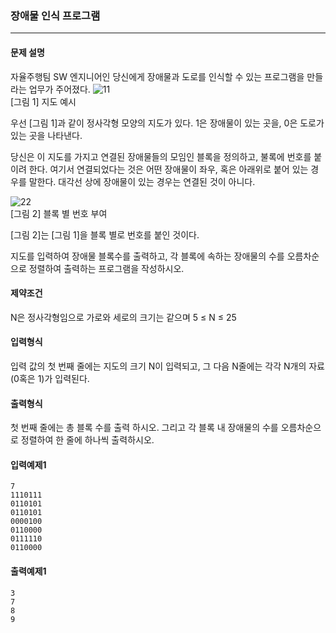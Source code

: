 ### 장애물 인식 프로그램

***

#### 문제 설명
자율주행팀 SW 엔지니어인 당신에게 장애물과 도로를 인식할 수 있는 프로그램을 만들라는 업무가 주어졌다.
![11](https://github.com/user-attachments/assets/ca9ff0be-923a-41e9-a72a-9a716c01b2e6)  
[그림 1] 지도 예시

우선 [그림 1]과 같이 정사각형 모양의 지도가 있다. 1은 장애물이 있는 곳을, 0은 도로가 있는 곳을 나타낸다.

당신은 이 지도를 가지고 연결된 장애물들의 모임인 블록을 정의하고, 불록에 번호를 붙이려 한다. 여기서 연결되었다는 것은 어떤 장애물이 좌우, 혹은 아래위로 붙어 있는 경우를 말한다. 대각선 상에 장애물이 있는 경우는 연결된 것이 아니다.

![22](https://github.com/user-attachments/assets/18fd479c-4f37-4aa2-b16b-a67fdb2f5753)  
[그림 2] 블록 별 번호 부여

[그림 2]는 [그림 1]을 블록 별로 번호를 붙인 것이다.

지도를 입력하여 장애물 블록수를 출력하고, 각 블록에 속하는 장애물의 수를 오름차순으로 정렬하여 출력하는 프로그램을 작성하시오.

#### 제약조건
N은 정사각형임으로 가로와 세로의 크기는 같으며 5 ≤ N ≤ 25

#### 입력형식
입력 값의 첫 번째 줄에는 지도의 크기 N이 입력되고, 그 다음 N줄에는 각각 N개의 자료(0혹은 1)가 입력된다.

#### 출력형식
첫 번째 줄에는 총 블록 수를 출력 하시오.
그리고 각 블록 내 장애물의 수를 오름차순으로 정렬하여 한 줄에 하나씩 출력하시오.

#### 입력예제1
```
7
1110111
0110101
0110101
0000100
0110000
0111110
0110000
```

#### 출력예제1
```
3
7
8
9
```